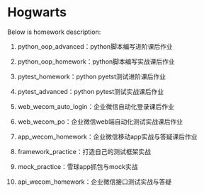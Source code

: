 # Hogwarts
Below is homework description:

1. python_oop_advanced：python脚本编写进阶课后作业

2. python_oop_homework：python脚本编写实战课后作业

3. pytest_homework：python pyetst测试进阶课后作业

4. pytest_advanced：python pytest测试实战课后作业

5. web_wecom_auto_login：企业微信自动化登录课后作业

6. web_wecom_po：企业微信web端自动化测试实战课后作业

7. app_wecom_homework：企业微信移动app实战与答疑课后作业

8. framework_practice：打造自己的测试框架实战

9. mock_practice：雪球app抓包与mock实战

10. api_wecom_homework：企业微信接口测试实战与答疑